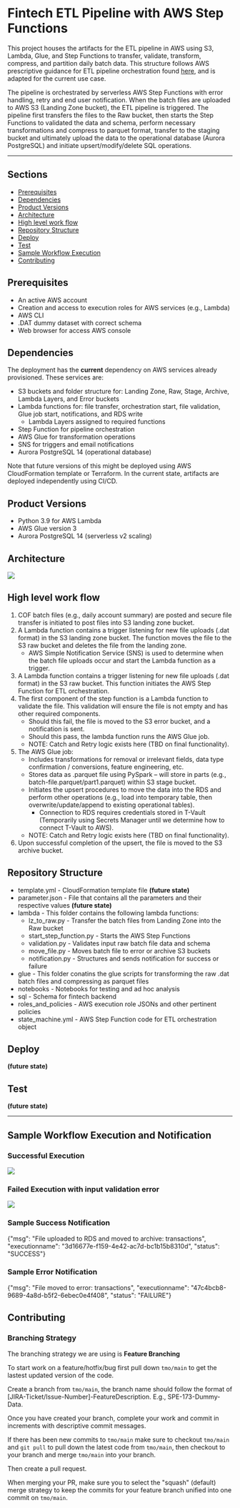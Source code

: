 # Fintech ETL Pipeline with AWS Step Functions
This project houses the artifacts for the ETL pipeline in AWS using S3, Lambda, Glue, and Step Functions to transfer, validate, transform, compress, and partition daily batch data. This structure follows AWS prescriptive guidance for ETL pipeline orchestration found [here](https://docs.aws.amazon.com/prescriptive-guidance/latest/patterns/orchestrate-an-etl-pipeline-with-validation-transformation-and-partitioning-using-aws-step-functions.html#orchestrate-an-etl-pipeline-with-validation-transformation-and-partitioning-using-aws-step-functions-tools), and is adapted for the current use case.


The pipeline is orchestrated by serverless AWS Step Functions with error handling, retry and end user notification. When the batch files are uploaded to AWS S3 (Landing Zone bucket), the ETL pipeline is triggered. The pipeline first transfers the files to the Raw bucket, then starts the Step Functions to validated the data and schema, perform necessary transformations and compress to parquet format, transfer to the staging bucket and ultimately upload the data to the operational database (Aurora PostgreSQL) and initiate upsert/modify/delete SQL operations.


---


## Sections
- [Prerequisites](#Prerequisites)
- [Dependencies](#Dependencies)
- [Product Versions](#Product-Versions)
- [Architecture](#Architecture)
- [High level work flow](#High-level-work-flow)
- [Repository Structure](#Repository-Structure)
- [Deploy](#Deploy)
- [Test](#test)
- [Sample Workflow Execution](#Sample-Workflow-Execution-and-Notification)
- [Contributing](#contributing)


## Prerequisites 
* An active AWS account
* Creation and access to execution roles for AWS services (e.g., Lambda)
* AWS CLI
* .DAT dummy dataset with correct schema
* Web browser for access AWS console


## Dependencies
The deployment has the **current** dependency on AWS services already provisioned. These services are:
* S3 buckets and folder structure for: Landing Zone, Raw, Stage, Archive, Lambda Layers, and Error buckets
* Lambda functions for: file transfer, orchestration start, file validation, Glue job start, notifications, and RDS write
    * Lambda Layers assigned to required functions
* Step Function for pipeline orchestration
* AWS Glue for transformation operations
* SNS for triggers and email notifications
* Aurora PostgreSQL 14 (operational database)

Note that future versions of this might be deployed using AWS CloudFormation template or Terraform. In the current state, artifacts are deployed independently using CI/CD.


## Product Versions
* Python 3.9 for AWS Lambda
* AWS Glue version 3
* Aurora PostgreSQL 14 (serverless v2 scaling)


## Architecture
<img src="images/fnt_etl_architecture.png">


## High level work flow
1. COF batch files (e.g., daily account summary) are posted and secure file transfer is initiated to post files into S3 landing zone bucket.
2. A Lambda function contains a trigger listening for new file uploads (.dat format) in the S3 landing zone bucket. The function moves the file to the S3 raw bucket and deletes the file from the landing zone.
    * AWS Simple Notification Service (SNS) is used to determine when the batch file uploads occur and start the Lambda function as a trigger.
3. A Lambda function contains a trigger listening for new file uploads (.dat format) in the S3 raw bucket. This function initiates the AWS Step Function for ETL orchestration.
4. The first component of the step function is a Lambda function to validate the file. This validation will ensure the file is not empty and has other required components.
    * Should this fail, the file is moved to the S3 error bucket, and a notification is sent.
    * Should this pass, the lambda function runs the AWS Glue job.
    * NOTE: Catch and Retry logic exists here (TBD on final functionality).
5. The AWS Glue job:
    * Includes transformations for removal or irrelevant fields, data type confirmation / conversions, feature engineering, etc.
    * Stores data as .parquet file using PySpark – will store in parts (e.g., batch-file.parquet/part1.parquet) within S3 stage bucket.
    * Initiates the upsert procedures to move the data into the RDS and perform other operations (e.g., load into temporary table, then overwrite/update/append to existing operational tables).
        * Connection to RDS requires credentials stored in T-Vault (Temporarily using Secrets Manager until we determine how to connect T-Vault to AWS).
    * NOTE: Catch and Retry logic exists here (TBD on final functionality).
6. Upon successful completion of the upsert, the file is moved to the S3 archive bucket.


## Repository Structure
* template.yml - CloudFormation template file **(future state)**
* parameter.json - File that contains all the parameters and their respective values **(future state)**
* lambda - This folder contains the following lambda functions:
    * lz_to_raw.py - Transfer the batch files from Landing Zone into the Raw bucket
    * start_step_function.py - Starts the AWS Step Functions
    * validation.py - Validates input raw batch file data and schema
    * move_file.py - Moves batch file to error or archive S3 buckets
    * notification.py - Structures and sends notification for success or failure
* glue - This folder conatins the glue scripts for transforming the raw .dat batch files and compressing as parquet files
* notebooks - Notebooks for testing and ad hoc analysis
* sql - Schema for fintech backend
* roles_and_policies - AWS execution role JSONs and other pertinent policies
* state_machine.yml - AWS Step Function code for ETL orchestration object


## Deploy
**(future state)**


## Test
**(future state)**

---


## Sample Workflow Execution and Notification
### Successful Execution
<img src="images/example_steps_SUCCESS.png">


### Failed Execution with input validation error
<img src="images/example_steps_FAIL.png">


### Sample Success Notification
{"msg": "File uploaded to RDS and moved to archive: transactions", "executionname": "3d16677e-f159-4e42-ac7d-bc1b15b8310d", "status": "SUCCESS"}


### Sample Error Notification
{"msg": "File moved to error: transactions", "executionname": "47c4bcb8-9689-4a8d-b5f2-6ebec0e4f408", "status": "FAILURE"}


## Contributing
### Branching Strategy
The branching strategy we are using is **Feature Branching**

To start work on a feature/hotfix/bug first pull down `tmo/main` to get the lastest updated version of the code.

Create a branch from `tmo/main`, the branch name should follow the format of [JIRA-Ticket/Issue-Number]-FeatureDescription. E.g., SPE-173-Dummy-Data.

Once you have created your branch, complete your work and commit in increments with descriptive commit messages.

If there has been new commits to `tmo/main` make sure to checkout `tmo/main` and `git pull` to pull down the latest code from `tmo/main`, then checkout to your branch and merge `tmo/main` into your branch.

Then create a pull request.

When merging your PR, make sure you to select the "squash" (default) merge strategy to keep the commits for your feature branch unified into one commit on `tmo/main`.
